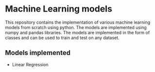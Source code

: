 # Machine Learning models

This repository contains the implementation of various machine learning models from scratch using python. The models are implemented using numpy and pandas libraries. The models are implemented in the form of classes and can be used to train and test on any dataset.

## Models implemented
- Linear Regression
